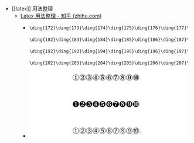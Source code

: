 - [[latex]] 用法整理
	- [Latex 用法整理 - 知乎 (zhihu.com)](https://zhuanlan.zhihu.com/p/685180575)
		- ```
		  \ding{172}\ding{173}\ding{174}\ding{175}\ding{176}\ding{177}\ding{178}\ding{179}\ding{180}\ding{181}
		  
		  \ding{182}\ding{183}\ding{184}\ding{185}\ding{186}\ding{187}\ding{188}\ding{189}\ding{190}\ding{191}\\
		  
		  \ding{192}\ding{193}\ding{194}\ding{195}\ding{196}\ding{197}\ding{198}\ding{199}\ding{200}\ding{201}\\
		  
		  \ding{202}\ding{203}\ding{204}\ding{205}\ding{206}\ding{207}\ding{208}\ding{209}\ding{210}\ding{211}\\
		  ```
		- ![image.png](../assets/image_1719848187670_0.png)